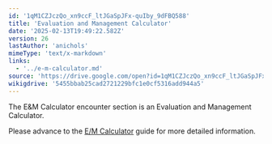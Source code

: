 ```yaml
---
id: '1qM1CZJczQo_xn9ccF_ltJGaSpJFx-quIby_9dFBQ588'
title: 'Evaluation and Management Calculator'
date: '2025-02-13T19:49:22.582Z'
version: 26
lastAuthor: 'anichols'
mimeType: 'text/x-markdown'
links:
  - '../e-m-calculator.md'
source: 'https://drive.google.com/open?id=1qM1CZJczQo_xn9ccF_ltJGaSpJFx-quIby_9dFBQ588'
wikigdrive: '5455bbab25cad2721229bfc1e0cf5316add944a5'
---
```

The E&M Calculator encounter section is an Evaluation and Management Calculator.

Please advance to the [E/M Calculator](../e-m-calculator.md) guide for more detailed information.
